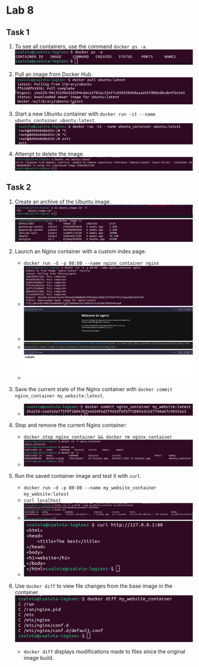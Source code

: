 # Lab 8

## Task 1

1. To see all containers, use the command `docker ps -a`.
   ![alt text](1.png)

2. Pull an image from Docker Hub.
   ![alt text](2.png)

3. Start a new Ubuntu container with `docker run -it --name ubuntu_container ubuntu:latest`.
   ![alt text](3.0.png)

4. Attempt to delete the image.
   ![alt text](3.png)

## Task 2

1. Create an archive of the Ubuntu image.
   ![alt text](4.png) ![alt text](6.png)

2. Launch an Nginx container with a custom index page.
    - `docker run -d -p 80:80 --name nginx_container nginx`
    - ![alt text](7.png)
    - ![alt text](8.png)
    - ![alt text](9.png)
    - ![alt text](10.png)

3. Save the current state of the Nginx container with `docker commit nginx_container my_website:latest`.
    - ![alt text](11.png)

4. Stop and remove the current Nginx container:
    - `docker stop nginx_container && docker rm nginx_container`
    - ![alt text](12.png)

5. Run the saved container image and test it with `curl`.
    - `docker run -d -p 80:80 --name my_website_container my_website:latest`
    - `curl localhost`
    - ![alt text](13.png)
    - ![alt text](14.png)

6. Use `docker diff` to view file changes from the base image in the container.
   ![alt text](15.png)
    - `docker diff` displays modifications made to files since the original image build.
